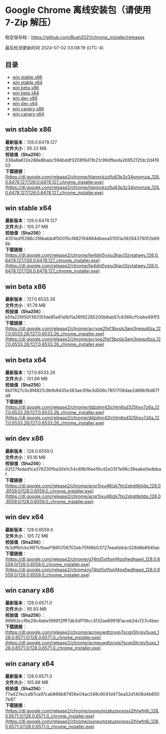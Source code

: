 # Google Chrome 离线安装包（请使用 7-Zip 解压）
稳定版存档：<https://github.com/Bush2021/chrome_installer/releases>

最后检测更新时间
2024-07-02 03:08:19 (UTC-4)


## 目录
* [win stable x86](https://github.com/Bush2021/chrome_installer?tab=readme-ov-file#win-stable-x86)
* [win stable x64](https://github.com/Bush2021/chrome_installer?tab=readme-ov-file#win-stable-x64)
* [win beta x86](https://github.com/Bush2021/chrome_installer?tab=readme-ov-file#win-beta-x86)
* [win beta x64](https://github.com/Bush2021/chrome_installer?tab=readme-ov-file#win-beta-x64)
* [win dev x86](https://github.com/Bush2021/chrome_installer?tab=readme-ov-file#win-dev-x86)
* [win dev x64](https://github.com/Bush2021/chrome_installer?tab=readme-ov-file#win-dev-x64)
* [win canary x86](https://github.com/Bush2021/chrome_installer?tab=readme-ov-file#win-canary-x86)
* [win canary x64](https://github.com/Bush2021/chrome_installer?tab=readme-ov-file#win-canary-x64)

## win stable x86
**最新版本**：126.0.6478.127  
**文件大小**：95.33 MB  
**校验值（Sha256）**：338a8a612e288e8babc594bddf3208f8411b21c99dfbeda2695212fdc2d41953  
**下载链接**：[https://dl.google.com/release2/chrome/hlannckzzfju63p3z34onymzai_126.0.6478.127/126.0.6478.127_chrome_installer.exe](https://dl.google.com/release2/chrome/hlannckzzfju63p3z34onymzai_126.0.6478.127/126.0.6478.127_chrome_installer.exe)  

## win stable x64
**最新版本**：126.0.6478.127  
**文件大小**：105.37 MB  
**校验值（Sha256）**：4351edf5286c316babb4f50015cf482194884dbeea51551a392643790f2b696b  
**下载链接**：[https://dl.google.com/release2/chrome/lje4dnl5yxiu3hacl3zvtatwey_126.0.6478.127/126.0.6478.127_chrome_installer.exe](https://dl.google.com/release2/chrome/lje4dnl5yxiu3hacl3zvtatwey_126.0.6478.127/126.0.6478.127_chrome_installer.exe)  

## win beta x86
**最新版本**：127.0.6533.26  
**文件大小**：91.78 MB  
**校验值（Sha256）**：b5fa22f650f393101de85e81a1b11a26f92285200b6ab57c8366cf1cbbe991f3  
**下载链接**：[https://dl.google.com/release2/chrome/acrvoe2fpf3bxsls3am3nequj6za_127.0.6533.26/127.0.6533.26_chrome_installer.exe](https://dl.google.com/release2/chrome/acrvoe2fpf3bxsls3am3nequj6za_127.0.6533.26/127.0.6533.26_chrome_installer.exe)  

## win beta x64
**最新版本**：127.0.6533.26  
**文件大小**：101.69 MB  
**校验值（Sha256）**：6bf7627c0c8f4821c9bfb9435e383ae3f8e3d506c7851709dae2d69b16d67fd9  
**下载链接**：[https://dl.google.com/release2/chrome/ddzdmr42lchlm6sd325hxv7z6a_127.0.6533.26/127.0.6533.26_chrome_installer.exe](https://dl.google.com/release2/chrome/ddzdmr42lchlm6sd325hxv7z6a_127.0.6533.26/127.0.6533.26_chrome_installer.exe)  

## win dev x86
**最新版本**：128.0.6559.0  
**文件大小**：93.16 MB  
**校验值（Sha256）**：02f27fedad1ca376230fba30e1c54c69b16ee19cd2e03f7e98c38eabe0edbbaf  
**下载链接**：[https://dl.google.com/release2/chrome/acpr5jxu46izk7tin2sbgttkitdq_128.0.6559.0/128.0.6559.0_chrome_installer.exe](https://dl.google.com/release2/chrome/acpr5jxu46izk7tin2sbgttkitdq_128.0.6559.0/128.0.6559.0_chrome_installer.exe)  

## win dev x64
**最新版本**：128.0.6559.0  
**文件大小**：105.72 MB  
**校验值（Sha256）**：fb3dffbfcbcf6f7cfbaef1865706702eb70f66b03727eeafd4dc028d9b894fab  
**下载链接**：[https://dl.google.com/release2/chrome/g74tst5xtfpnif4psfjwdhawji_128.0.6559.0/128.0.6559.0_chrome_installer.exe](https://dl.google.com/release2/chrome/g74tst5xtfpnif4psfjwdhawji_128.0.6559.0/128.0.6559.0_chrome_installer.exe)  

## win canary x86
**最新版本**：128.0.6571.0  
**文件大小**：95.93 MB  
**校验值（Sha256）**：99963ccf6e29c4ebe199912fff7db3df119cc3f32ae699181aceb24cf27c4bec  
**下载链接**：[https://dl.google.com/release2/chrome/acmeuwdtznvip7scqn5hrsiv5uxq_128.0.6571.0/128.0.6571.0_chrome_installer.exe](https://dl.google.com/release2/chrome/acmeuwdtznvip7scqn5hrsiv5uxq_128.0.6571.0/128.0.6571.0_chrome_installer.exe)  

## win canary x64
**最新版本**：128.0.6571.0  
**文件大小**：105.88 MB  
**校验值（Sha256）**：77a427eccd67ca97cab866b87456e04ac049c9041d473ea52d1408d4b6507b87  
**下载链接**：[https://dl.google.com/release2/chrome/ouneumzatuzexxpsx2lhlwfn6i_128.0.6571.0/128.0.6571.0_chrome_installer.exe](https://dl.google.com/release2/chrome/ouneumzatuzexxpsx2lhlwfn6i_128.0.6571.0/128.0.6571.0_chrome_installer.exe)  

